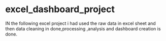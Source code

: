 # excel_dashboard_project
IN the following excel project i had used the raw data in excel sheet and then data cleaning in done,processing ,analysis and dashboard creation is done.
